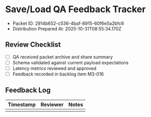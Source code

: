 # Save/Load QA Feedback Tracker

- Packet ID: 2914b652-c536-4baf-8915-60f6e5a2bfc6
- Distribution Prepared At: 2025-10-31T08:55:34.170Z

## Review Checklist
- [ ] QA received packet archive and share summary
- [ ] Schema validated against current payload expectations
- [ ] Latency metrics reviewed and approved
- [ ] Feedback recorded in backlog item M3-016

## Feedback Log
| Timestamp | Reviewer | Notes |
| --- | --- | --- |
| | | |
